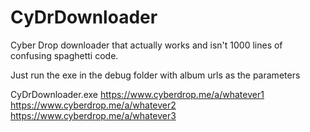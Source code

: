 # CyDrDownloader

Cyber Drop downloader that actually works and isn't 1000 lines of confusing spaghetti code.

Just run the exe in the debug folder with album urls as the parameters

CyDrDownloader.exe https://www.cyberdrop.me/a/whatever1 https://www.cyberdrop.me/a/whatever2 https://www.cyberdrop.me/a/whatever3 
